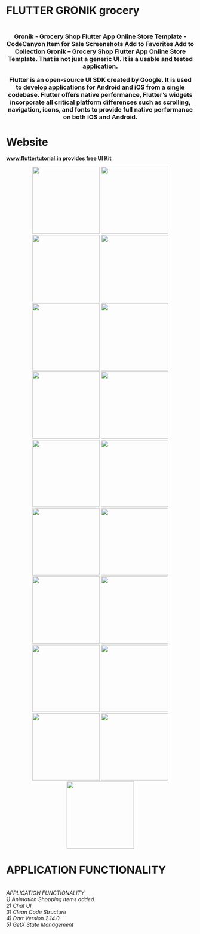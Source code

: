 # FLUTTER GRONIK grocery

<h3 align="center">
    <br> 
    Gronik - Grocery Shop Flutter App Online Store Template - CodeCanyon Item for Sale
    Screenshots
    Add to Favorites
    Add to Collection
    Gronik – Grocery Shop Flutter App Online Store Template. That is not just a generic UI. It is a usable and tested application.
   
   Flutter is an open-source UI SDK created by Google. It is used to develop applications for Android and iOS from a single codebase. Flutter offers native performance, Flutter’s widgets incorporate all critical platform differences such as scrolling, navigation, icons, and fonts to provide full native performance on both iOS and Android. 
</h3>

# Website
**www.fluttertutorial.in provides free UI Kit**

<p align="center">
  <img alt="" src="screenshot\device-2021-10-30-083638.png" width="180"/>
  <img alt="" src="screenshot\device-2021-10-30-083652.png" width="180"/>
  <img alt="" src="screenshot\device-2021-10-30-083700.png" width="180"/>
  <img alt="" src="screenshot\device-2021-10-30-083712.png" width="180"/>
  <img alt="" src="screenshot\device-2021-10-30-083721.png" width="180"/>
  <img alt="" src="screenshot\device-2021-10-30-083731.png" width="180"/>
  <img alt="" src="screenshot\device-2021-10-30-083759.png" width="180"/>
  <img alt="" src="screenshot\device-2021-10-30-083811.png" width="180"/>
  <img alt="" src="screenshot\device-2021-10-30-083822.png" width="180"/>
  <img alt="" src="screenshot\device-2021-10-30-083831.png" width="180"/>
  <img alt="" src="screenshot\device-2021-10-30-083852.png" width="180"/>
  <img alt="" src="screenshot\device-2021-10-30-083924.png" width="180"/>
  <img alt="" src="screenshot\device-2021-10-30-083935.png" width="180"/>
  <img alt="" src="screenshot\device-2021-10-30-083944.png" width="180"/>
  <img alt="" src="screenshot\device-2021-10-30-084010.png" width="180"/>
  <img alt="" src="screenshot\device-2021-10-30-084019.png" width="180"/>
  <img alt="" src="screenshot\device-2021-10-30-084027.png" width="180"/>
  <img alt="" src="screenshot\device-2021-10-30-084044.png" width="180"/>
  <img alt="" src="screenshot\device-2021-10-30-084103.png" width="180"/>
</p>

# APPLICATION FUNCTIONALITY
<h6>
    <br>
    APPLICATION FUNCTIONALITY <br>
    1) Animation Shopping Items added <br>
    2) Chat UI <br>
    3) Clean Code Structure <br>
    4) Dart Version 2.14.0<br>
    5) GetX State Management
</h6>
